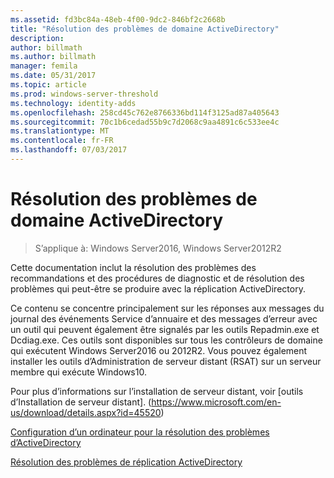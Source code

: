 ```yaml
---
ms.assetid: fd3bc84a-48eb-4f00-9dc2-846bf2c2668b
title: "Résolution des problèmes de domaine ActiveDirectory"
description: 
author: billmath
ms.author: billmath
manager: femila
ms.date: 05/31/2017
ms.topic: article
ms.prod: windows-server-threshold
ms.technology: identity-adds
ms.openlocfilehash: 258cd45c762e8766336bd114f3125ad87a405643
ms.sourcegitcommit: 70c1b6cedad55b9c7d2068c9aa4891c6c533ee4c
ms.translationtype: MT
ms.contentlocale: fr-FR
ms.lasthandoff: 07/03/2017
---
```

# <a name="ad-ds-troubleshooting"></a>Résolution des problèmes de domaine ActiveDirectory

>S’applique à: Windows Server2016, Windows Server2012R2

Cette documentation inclut la résolution des problèmes des recommandations et des procédures de diagnostic et de résolution des problèmes qui peut-être se produire avec la réplication ActiveDirectory. 

Ce contenu se concentre principalement sur les réponses aux messages du journal des événements Service d’annuaire et des messages d’erreur avec un outil qui peuvent également être signalés par les outils Repadmin.exe et Dcdiag.exe. Ces outils sont disponibles sur tous les contrôleurs de domaine qui exécutent Windows Server2016 ou 2012R2. Vous pouvez également installer les outils d’Administration de serveur distant (RSAT) sur un serveur membre qui exécute Windows10. 

Pour plus d’informations sur l’installation de serveur distant, voir [outils d’Installation de serveur distant]. (https://www.microsoft.com/en-us/download/details.aspx?id=45520)

[Configuration d’un ordinateur pour la résolution des problèmes d’ActiveDirectory](../manage/troubleshoot/Configuring-a-Computer-for-Troubleshooting.md)

[Résolution des problèmes de réplication ActiveDirectory](../manage/troubleshoot/Troubleshooting-Active-Directory-Replication-Problems.md)

